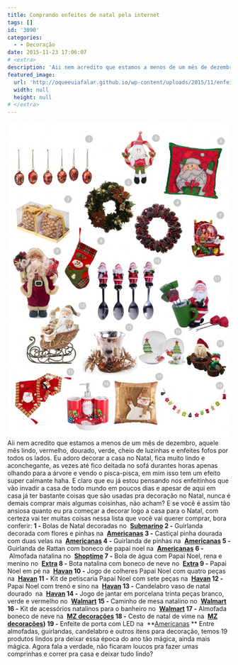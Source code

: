 ```yaml
---
title: Comprando enfeites de natal pela internet
tags: []
id: '3090'
categories:
  - - Decoração
date: 2015-11-23 17:06:07
# <extra>
description: 'Aii nem acredito que estamos a menos de um mês de dezembro, aquele mês lindo, vermelho, dourado, verde, cheio de luzinhas e enfeites fofos por todos os lados. Eu adoro decorar a casa no Natal, fica muito lindo e aconchegante, as vezes até fico deitada no sofá durantes horas apenas olhando para a árvore e vendo o pisca-pisca, em mim isso tem um efeito super calmante haha. E claro que eu já estou pensando nos enfeitinhos que vão invadir a casa de todo mundo em poucos dias e apesar de aqui em casa já ter bastante coisas que são usadas pra decoração no Natal, nunca é demais comprar mais algumas coisinhas, não acham? E se você é assim tão ansiosa quanto eu pra começar a decorar logo a casa para o Natal, com certeza vai ter muitas coisas nessa lista &hellip;'
featured_image: 
  url: 'http://oqueeuiafalar.github.io/wp-content/uploads/2015/11/enfeites-natalinos-comprar-724x1024.jpg'
  width: null
  height: null
# </extra>
---
```


[![comprando itens de natal pela internet](/wp-content/uploads/2015/11/enfeites-natalinos-comprar-724x1024.jpg)](/wp-content/uploads/2015/11/enfeites-natalinos-comprar.jpg) Aii nem acredito que estamos a menos de um mês de dezembro, aquele mês lindo, vermelho, dourado, verde, cheio de luzinhas e enfeites fofos por todos os lados. Eu adoro decorar a casa no Natal, fica muito lindo e aconchegante, as vezes até fico deitada no sofá durantes horas apenas olhando para a árvore e vendo o pisca-pisca, em mim isso tem um efeito super calmante haha. E claro que eu já estou pensando nos enfeitinhos que vão invadir a casa de todo mundo em poucos dias e apesar de aqui em casa já ter bastante coisas que são usadas pra decoração no Natal, nunca é demais comprar mais algumas coisinhas, não acham? E se você é assim tão ansiosa quanto eu pra começar a decorar logo a casa para o Natal, com certeza vai ter muitas coisas nessa lista que você vai querer comprar, bora conferir: **1 -** Bolas de Natal decoradas no  **[Submarino](http://www.submarino.com.br/produto/113989855/bolas-de-natal-decoradas-luxo-6cm-6-unidades-christmas-traditions) 2 -** Guirlanda decorada com flores e pinhas na  **[Americanas](http://www.americanas.com.br/produto/124243098/guirlanda-decorada-com-flores-e-pinhas-30cm-orb-christmas) 3 -** Castiçal pinha dourada com duas velas na  **[Americanas](http://www.americanas.com.br/produto/113932218/castical-pinha-dourada-com-vela-2-pecas-christmas-traditions??chave=dp_artigos_de_natal_vt_7) 4 -** Guirlanda de pinhas na  **[Americanas](http://www.americanas.com.br/produto/113999607/guirlanda-pinhas-40cm-christmas-traditions) 5 -** Guirlanda de Rattan com boneco de papai noel na  **[Americanas](http://www.americanas.com.br/produto/124069667/guirlanda-de-rattan-com-boneco-do-papai-noel-28cm-orb-christmas?chave=dp_guirlanda_geral_rec3&DCSext.recom=Neemu_Departamento_geral-1&nm_origem=rec_departamento_geral-1&nm_ranking_rec=3)** **6 -** Almofada natalina no  **[Shoptime](http://www.shoptime.com.br/produto/120218151/almofada-natalina-45cm-santini-christmas) 7 -** Bola de água com Papai Noel, rena e menino no  **[Extra](http://www.extra.com.br/natal/enfeitesedecoracaodenatal/enfeitesdenatal/Enfeite-de-Natal-Bola-com-Agua-Papai-Noel-Rena-e-Menino-Santini-Christmas-064-762421-3724920.html?recsource=busca-int&rectype=busca-153) 8 -** Bota natalina com boneco de neve no  **[Extra](http://www.extra.com.br/natal/enfeitesedecoracaodenatal/saiasebotas/Enfeite-Bota-Natalina-Papai-Noel-Mabruk-801662A-Vermelha-3724797.html?recsource=busca-int&rectype=busca-153) 9 -** Papai Noel em pé na  **[Havan](http://www.havan.com.br/papai-noel-em-pe-vermelho-30cm-havan/p) 10 -** Jogo de colheres Papai Noel com quatro peças na  **[Havan](http://www.havan.com.br/jogo-de-colheres-papai-noel-com-4-pecas-santini-065-600394/p) 11 -** Kit de petiscaria Papai Noel com sete peças na  **[Havan](http://www.havan.com.br/kit-de-petisqueira-papai-noel-com-7-pecas-santini-065-600381/p) 12 -** Papai Noel com trenó e sino na  **[Havan](http://www.havan.com.br/papai-noel-dourado-com-treno-e-sino-santini/p) 13 -** Candelabro vaso de natal dourado  na  **[Havan](http://www.havan.com.br/candelabro-vaso-de-natal-dourado-santine-046-065911/p) 14 -** Jogo de jantar em porcelana trinta peças branco, verde e vermelho no  **[Walmart](https://www.walmart.com.br/jogo-de-jantar-em-porcelana-santini-christmas-30-pecas-branco-vermelho-e-verde/moveis-e-decoracao/enfeites-de-natal/2814306/pr) 15 -** Caminho de mesa natalino no  **[Walmart](https://www.walmart.com.br/caminho-de-mesa-natalino-bordado-vermelho-34x163cm-santini-christmas/moveis-e-decoracao/enfeites-de-natal/2804158/pr) 16 -** Kit de acessórios natalinos para o banheiro no  **[Walmart](https://www.walmart.com.br/jogo-de-acessorios-natalinos-para-banheiro-papai-noel-vermelho-com-4-pecas-santini-christmas/moveis-e-decoracao/enfeites-de-natal/2810670/pr) 17 -** Almofada boneco de neve na  **[MZ decorações](http://www.mzdecoracoes.com.br/produto/Almofada-Boneco-de-Neve-Luz-35cm-70084) 18 -** Cesto de natal de vime na  **[MZ decorações](http://www.mzdecoracoes.com.br/produto/Conjunto-de-Cesto-de-Natal-Vime-Natural-65790 ))** **19 -** Enfeite de porta com LED na  **[Americanas](http://www.americanas.com.br/produto/114201097/enfeite-de-porta-com-led-luz-colorida-christmas-traditions?DCSext.recom=Neemu_Produto_viu-viu-2&nm_origem=rec_produto_viu-viu-2&nm_ranking_rec=1) ** Entre almofadas, guirlandas, candelabro e outros itens para decoração, temos 19 produtos lindos pra deixar essa época do ano tão mágica, ainda mais mágica. Agora fala a verdade, não ficaram loucos pra fazer umas comprinhas e correr pra casa e deixar tudo lindo?
